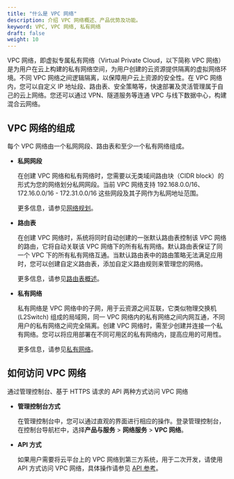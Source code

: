 ```yaml
---
title: "什么是 VPC 网络"
description: 介绍 VPC 网络概述、产品优势及功能。
keyword: VPC, VPC 网络, 私有网络
draft: false
weight: 10
---
```


VPC 网络，即虚拟专属私有网络（Virtual Private Cloud，以下简称 VPC 网络）是为用户在云上构建的私有网络空间，为用户创建的云资源提供隔离的虚拟网络环境。不同 VPC 网络之间逻辑隔离，以保障用户云上资源的安全性。在 VPC 网络内，您可以自定义 IP 地址段、路由表、安全策略等，快速部署及灵活管理属于自己的云上网络。您还可以通过 VPN、隧道服务等连通 VPC 与线下数据中心，构建混合云网络。

## VPC 网络的组成

每个 VPC 网络由一个私网网段、路由表和至少一个私有网络组成。

- **私网网段**

  在创建 VPC 网络和私有网络时，您需要以无类域间路由块（CIDR block）的形式为您的网络划分私网网段。当前 VPC 网络支持 192.168.0.0/16、172.16.0.0/16 - 172.31.0.0/16 这些网段及其子网作为私网地址范围。

  更多信息，请参见[网络规划](/network/vpc/quick-start/10_qs_net_plan/)。

- **路由表**

  在创建 VPC 网络时，系统将同时自动创建的一张默认路由表控制该 VPC 网络的路由，它将自动关联该 VPC 网络下的所有私有网络。默认路由表保证了同一个 VPC 下的所有私有网络互通。当默认路由表中的路由策略无法满足应用时，您可以创建自定义路由表，添加自定义路由规则来管理您的网络。

  更多信息，请参见[路由表概述](/network/vpc/manual/routing/01_route_description/)。

- **私有网络**

  私有网络是 VPC 网络中的子网，用于云资源之间互联，它类似物理交换机 (L2Switch) 组成的局域网，同一 VPC 网络内的私有网络之间内网互通，不同用户的私有网络之间完全隔离。创建 VPC 网络时，需至少创建并连接一个私有网络。您可以将应用部署在不同可用区的私有网络内，提高应用的可用性。

  更多信息，请参见[私有网络](/network/vpc/manual/vxnet/05_create_vxnet/)。

## 如何访问 VPC 网络

通过管理控制台、基于 HTTPS 请求的 API 两种方式访问 VPC 网络

- **管理控制台方式**

  在管理控制台中，您可以通过直观的界面进行相应的操作。登录管理控制台，在控制台导航栏中，选择**产品与服务** > **网络服务** > **VPC 网络**。

- **API 方式**

  如果用户需要将云平台上的 VPC 网络到第三方系统，用于二次开发，请使用 API 方式访问 VPC 网络，具体操作请参见 [API 参考](/network/vpc/api/api_overview/)。

